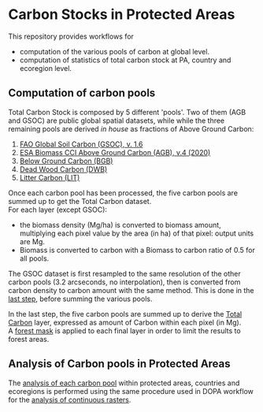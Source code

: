 # Carbon Stocks in Protected Areas

This repository provides workflows for 
-  computation of the various pools of carbon at global level. 
-  computation of statistics of total carbon stock at PA, country and ecoregion level.

## Computation of carbon pools

Total Carbon Stock is composed by 5 different 'pools'. Two of them (AGB and GSOC) are public global spatial datasets, while while the three remaining pools are derived *in house* as fractions of Above Ground Carbon:  


1. [FAO Global Soil Carbon (GSOC), v. 1.6](http://54.229.242.119/GSOCmap/)
2. [ESA Biomass CCI Above Ground Carbon (AGB), v.4 (2020)](https://catalogue.ceda.ac.uk/uuid/af60720c1e404a9e9d2c145d2b2ead4e)
3. [Below Ground Carbon (BGB)](/bgb_processing)
4. [Dead Wood Carbon (DWB)](/dwb_lit_processing)
5. [Litter Carbon (LIT)](/dwb_lit_processing)

Once each carbon pool has been processed, the five carbon pools are summed up to get the Total Carbon dataset.  
For each layer (except GSOC):
- the biomass density (Mg/ha) is converted to biomass amount, multiplying each pixel value by the area (in ha) of that pixel: output units are Mg.  
- Biomass is converted to carbon with a Biomass to carbon ratio of 0.5 for all pools.

The GSOC dataset is first resampled to the same resolution of the other carbon pools (3.2 arcseconds, no interpolation), then is converted from carbon density to carbon amount with the same method. This is done in the [last step](/total_carbon), before summing the various pools.

In the last step, the five carbon pools are summed up to derive the [Total Carbon](/total_carbon) layer, expressed as amount of Carbon within each pixel (in Mg).  
A [forest mask](/forest_mask) is applied to each final layer in order to limit the results to forest areas.


## Analysis of Carbon pools in Protected Areas

The [analysis of each carbon pool](/c_analysis) within protected areas, countries and ecoregions is performed using the same procedure used in DOPA workflow for the [analysis of continuous rasters](https://github.com/giacomo-gcad/dopa_workflow/tree/master/cep_analysis#CONTINUOUS_RASTERS).  
